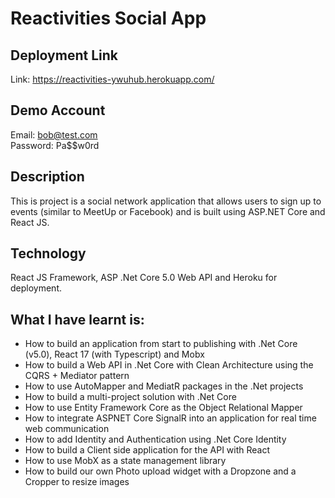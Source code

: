 # Reactivities Social App

## Deployment Link
Link: https://reactivities-ywuhub.herokuapp.com/

## Demo Account
Email: bob@test.com  
Password: Pa$$w0rd

## Description
This is project is a social network application that allows users to sign up to events (similar to MeetUp or Facebook) and is built using ASP.NET Core and React JS.

## Technology
React JS Framework, ASP .Net Core 5.0 Web API and Heroku for deployment.

## What I have learnt is:
* How to build an application from start to publishing with .Net Core (v5.0), React 17 (with Typescript) and Mobx
* How to build a Web API in .Net Core with Clean Architecture using the CQRS + Mediator pattern
* How to use AutoMapper and MediatR packages in the .Net projects
* How to build a multi-project solution with .Net Core
* How to use Entity Framework Core as the Object Relational Mapper
* How to integrate ASPNET Core SignalR into an application for real time web communication
* How to add Identity and Authentication using .Net Core Identity
* How to build a Client side application for the API with React
* How to use MobX as a state management library
* How to build our own Photo upload widget with a Dropzone and a Cropper to resize images
